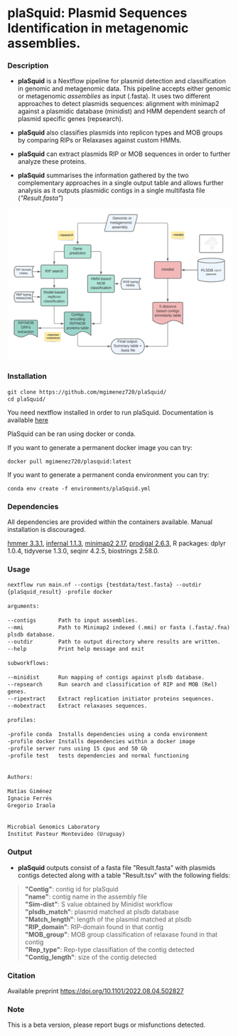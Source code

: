 # plaSquid: **Pla**smid **S**e**q**uences **Id**entification in metagenomic assemblies.  

### Description

- **plaSquid** is a Nextflow pipeline for plasmid detection and classification in genomic and metagenomic data. This pipeline accepts either genomic or metagenomic *assemblies* as input (.fasta). It uses two different approaches to detect plasmids sequences: alignment with minimap2 against a plasmidic database (minidist) and HMM dependent search of plasmid specific genes (repsearch).

- **plaSquid** also classifies plasmids into replicon types and MOB groups by comparing RIPs or Relaxases against custom HMMs. 

- **plaSquid** can extract plasmids RIP or MOB sequences in order to further analyze these proteins.   

- **plaSquid** summarises the information gathered by the two complementary approaches in a single output table and allows further analysis as it outputs plasmidic contigs in a single multifasta file (*"Result.fasta"*)

![Pipeline overview](./img/plaSquid_pipeline.png)

### Installation

    git clone https://github.com/mgimenez720/plaSquid/
    cd plaSquid/
    
You need nextflow installed in order to run plaSquid. Documentation is available [here](https://www.nextflow.io/docs/latest/getstarted.html)     
    
PlaSquid can be ran using docker or conda.  

If you want to generate a permanent docker image you can try:
    
    docker pull mgimenez720/plasquid:latest
    
If you want to generate a permanent conda environment you can try:

    conda env create -f environments/plaSquid.yml


### Dependencies

All dependencies are provided within the containers available. Manual installation is discouraged. 

[hmmer 3.3.1](http://hmmer.org/download.html),
[infernal 1.1.3](http://eddylab.org/infernal/),
[minimap2 2.17](https://github.com/lh3/minimap2),
[prodigal 2.6.3](https://github.com/hyattpd/Prodigal),
R packages:
dplyr 1.0.4,
tidyverse 1.3.0,
seqinr 4.2.5,
biostrings 2.58.0.


### Usage 


    nextflow run main.nf --contigs {testdata/test.fasta} --outdir {plaSquid_result} -profile docker

    arguments:

    --contigs       Path to input assemblies.
    --mmi           Path to Minimap2 indexed (.mmi) or fasta (.fasta/.fna) plsdb database.
    --outdir        Path to output directory where results are written.
    --help          Print help message and exit

    subworkflows:

    --minidist      Run mapping of contigs against plsdb database.
    --repsearch     Run search and classification of RIP and MOB (Rel) genes.
    --ripextract    Extract replication initiator proteins sequences.
    --mobextract    Extract relaxases sequences.
    
    profiles:

    -profile conda  Installs dependencies using a conda environment
    -profile docker Installs dependencies within a docker image
    -profile server runs using 15 cpus and 50 Gb
    -profile test   tests dependencies and normal functioning


    Authors:

    Matías Giménez
    Ignacio Ferrés
    Gregorio Iraola


    Microbial Genomics Laboratory
    Institut Pasteur Montevideo (Uruguay)

### Output

- **plaSquid** outputs consist of a fasta file "Result.fasta" with plasmids contigs detected along with a table "Result.tsv" with the following fields: 

>**"Contig"**: contig id for plaSquid   
**"name"**: contig name in the assembly file  
**"Sim-dist"**: S value obtained by Minidist workflow  
**"plsdb_match"**: plasmid matched at plsdb database  
**"Match_length"**: length of the plasmid matched at plsdb  
**"RIP_domain"**: RIP-domain found in that contig   
**"MOB_group"**: MOB group classification of relaxase found in that contig   
**"Rep_type"**: Rep-type classifiation of the contig detected  
**"Contig_length"**: size of the contig detected  

### Citation 

Available preprint 
https://doi.org/10.1101/2022.08.04.502827

### Note

This is a beta version, please report bugs or misfunctions detected.
